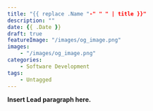 ```yaml
---
title: "{{ replace .Name "-" " " | title }}"
description: ""
date: {{ .Date }}
draft: true
featureImage: "/images/og_image.png"
images:
    - "/images/og_image.png"
categories:
    - Software Development
tags:
    - Untagged
---
```


**Insert Lead paragraph here.**
<!--more-->
